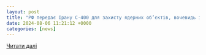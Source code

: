 ```yaml
---
layout: post
title: "РФ передає Ірану С-400 для захисту ядерних об’єктів, вочевидь із фахівцями | Defense Express"
date: 2024-08-06 11:21:12 +0000
categories: [news]
---
```


[Читати далі](https://defence-ua.com/army_and_war/rf_peredaje_iranu_potuzhni_zasobi_ppo_dlja_zahistu_jadernih_objektiv_vochevid_iz_fahivtsjami-16223.html)
